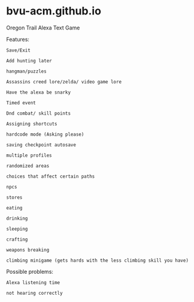 # bvu-acm.github.io

Oregon Trail Alexa Text Game

Features:

    Save/Exit
    
    Add hunting later
    
    hangman/puzzles
    
    Assassins creed lore/zelda/ video game lore
    
    Have the alexa be snarky
    
    Timed event
    
    Dnd combat/ skill points
    
    Assigning shortcuts
    
    hardcode mode (Asking please)
    
    saving checkpoint autosave
    
    multiple profiles
    
    randomized areas
    
    choices that affect certain paths
    
    npcs
    
    stores
    
    eating
    
    drinking
    
    sleeping
    
    crafting
    
    weapons breaking
    
    climbing minigame (gets hards with the less climbing skill you have)
    
Possible problems:

    Alexa listening time
    
    not hearing correctly
